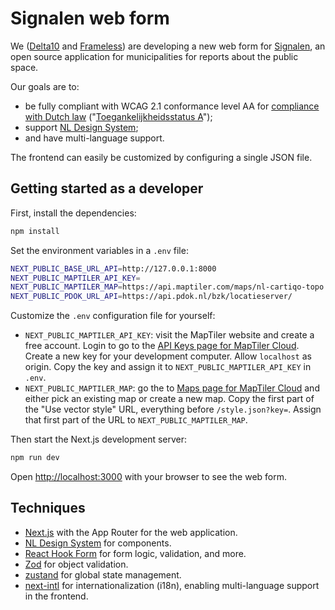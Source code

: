 # Signalen web form

We ([Delta10](https://www.delta10.nl) and [Frameless](https://www.frameless.io)) are developing a new web form for [Signalen](https://www.signalen.org), an open source application for municipalities for reports about the public space.

Our goals are to:

- be fully compliant with WCAG 2.1 conformance level AA for [compliance with Dutch law](https://www.digitoegankelijk.nl/wetgeving/wat-is-verplicht) (<span lang="nl">"[Toegankelijkheidsstatus A](https://www.digitoegankelijk.nl/toegankelijkheidsverklaring/status)"</span>);
- support [NL Design System](https://nldesignsystem.nl);
- and have multi-language support.

The frontend can easily be customized by configuring a single JSON file.

## Getting started as a developer

First, install the dependencies:

```sh
npm install
```

Set the environment variables in a `.env` file:

```sh
NEXT_PUBLIC_BASE_URL_API=http://127.0.0.1:8000
NEXT_PUBLIC_MAPTILER_API_KEY=
NEXT_PUBLIC_MAPTILER_MAP=https://api.maptiler.com/maps/nl-cartiqo-topo
NEXT_PUBLIC_PDOK_URL_API=https://api.pdok.nl/bzk/locatieserver/
```

Customize the `.env` configuration file for yourself:

- `NEXT_PUBLIC_MAPTILER_API_KEY`: visit the MapTiler website and create a free account. Login to go to the [API Keys page for MapTiler Cloud](https://cloud.maptiler.com/account/keys/). Create a new key for your development computer. Allow `localhost` as origin. Copy the key and assign it to `NEXT_PUBLIC_MAPTILER_API_KEY` in `.env`.
- `NEXT_PUBLIC_MAPTILER_MAP`: go the to [Maps page for MapTiler Cloud](https://cloud.maptiler.com/maps/) and either pick an existing map or create a new map. Copy the first part of the "Use vector style" URL, everything before `/style.json?key=`. Assign that first part of the URL to `NEXT_PUBLIC_MAPTILER_MAP`.

Then start the Next.js development server:

```sh
npm run dev
```

Open [http://localhost:3000](http://localhost:3000) with your browser to see the web form.

## Techniques

- [Next.js](https://nextjs.org) with the App Router for the web application.
- [NL Design System](https://www.nldesignsystem.nl/) for components.
- [React Hook Form](https://react-hook-form.com/) for form logic, validation, and more.
- [Zod](https://zod.dev/) for object validation.
- [zustand](https://zustand-demo.pmnd.rs/) for global state management.
- [next-intl](https://next-intl-docs.vercel.app/) for internationalization (i18n), enabling multi-language support in the frontend.
